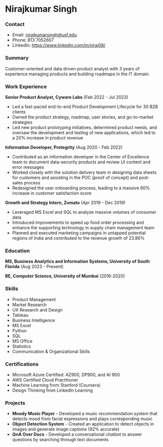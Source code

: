 # Nirajkumar Singh

### Contact

- Email: nirajkumarsingh@usf.edu
- Phone: 813 7052607  
- LinkedIn: https://www.linkedin.com/in/niraj08/

### Summary  

Customer-oriented and data driven product analyst with 3 years of experience managing products and building roadmaps in the IT domain.

### Work Experience

**Senior Product Analyst, Cyware Labs** (Feb 2022 - Jul 2023)
- Led a fast-paced end-to-end Product Development Lifecycle for 30 B2B clients   
- Owned the product strategy, roadmap, user stories, and go-to-market strategies
- Led new product prototyping initiatives, determined product needs, and oversaw the development and testing of new applications, which led to a 20% increase in product revenue

**Information Developer, Protegrity** (Aug 2020 - Feb 2022)   
- Contributed as an information developer in the Center of Excellence team to document data-security products and review UI content and error messages  
- Worked closely with the solution delivery team in designing data sheets for customers and assisting in the POC (proof of concept) and post-sales process
- Redesigned the user onboarding process, leading to a massive 60% increase in customer satisfaction score

**Growth and Strategy Intern, Zomato** (Apr 2019 - Dec 2019)
- Leveraged MS Excel and SQL to analyze massive volumes of consumer data   
- Introduced improvements to speed up food order processing and enhance the supporting technology in supply chain management team
- Planned and executed marketing campaigns in untapped potential regions of India and contributed to the revenue growth of 23.86%

### Education

**MS, Business Analytics and Information Systems, University of South Florida** (Aug 2023 - Present)

**BE, Computer Science, University of Mumbai** (2016-2020)   

### Skills

- Product Management  
- Market Research
- UX Research and Design
- Tableau  
- Business Intelligence
- MS Excel
- Python
- SQL
- MS Office
- Statistics
- Communication & Organizational Skills

### Certifications  

- Microsoft Azure Certified: AZ900, DP900, and AI 900
- AWS Certified Cloud Practitioner  
- Machine Learning from Stanford (Coursera)
- Design Thinking from LinkedIn Learning

### Projects

- **Moody Music Player** - Developed a music recommendation system that detects mood from facial expressions and plays corresponding music
- **Object Detection System** - Created an application to detect objects in images and generate image captions (92% accurate) 
- **QnA Over Docs** - Developed a conversational chatbot to answer questions by searching through text documents
